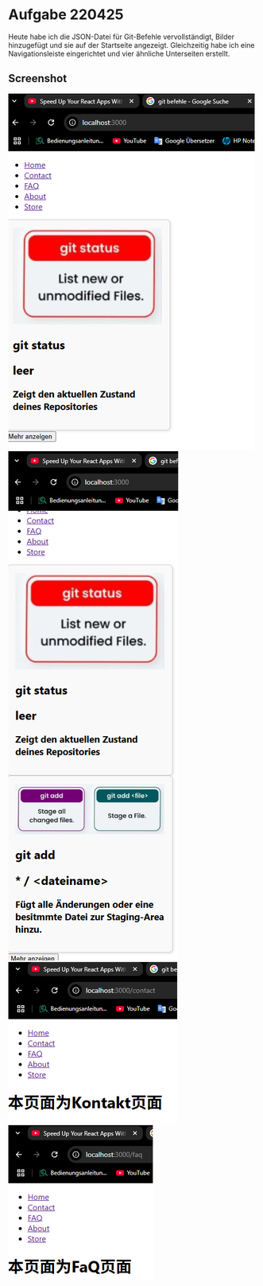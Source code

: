 # Aufgabe 220425

Heute habe ich die JSON-Datei für Git-Befehle vervollständigt, Bilder hinzugefügt und sie auf der Startseite angezeigt. Gleichzeitig habe ich eine Navigationsleiste eingerichtet und vier ähnliche Unterseiten erstellt.

## Screenshot

![Home1](/images/Screenshot%202025-04-22%20170220.png)
![Home2](/images/Screenshot%202025-04-22%20170247.png)
![Kontakt](/images/Screenshot%202025-04-22%20170313.png)
![FaQ](/images/Screenshot%202025-04-22%20170331.png)
